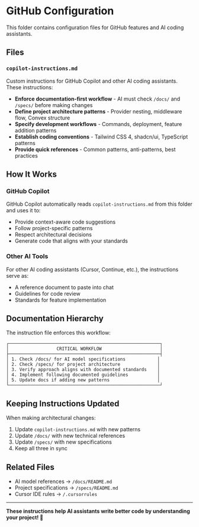 # GitHub Configuration

This folder contains configuration files for GitHub features and AI coding assistants.

## Files

### `copilot-instructions.md`

Custom instructions for GitHub Copilot and other AI coding assistants. These instructions:

- **Enforce documentation-first workflow** - AI must check `/docs/` and `/specs/` before making changes
- **Define project architecture patterns** - Provider nesting, middleware flow, Convex structure
- **Specify development workflows** - Commands, deployment, feature addition patterns
- **Establish coding conventions** - Tailwind CSS 4, shadcn/ui, TypeScript patterns
- **Provide quick references** - Common patterns, anti-patterns, best practices

## How It Works

### GitHub Copilot

GitHub Copilot automatically reads `copilot-instructions.md` from this folder and uses it to:

- Provide context-aware code suggestions
- Follow project-specific patterns
- Respect architectural decisions
- Generate code that aligns with your standards

### Other AI Tools

For other AI coding assistants (Cursor, Continue, etc.), the instructions serve as:

- A reference document to paste into chat
- Guidelines for code review
- Standards for feature implementation

## Documentation Hierarchy

The instruction file enforces this workflow:

```text
┌─────────────────────────────────────────────────────────┐
│                  CRITICAL WORKFLOW                      │
├─────────────────────────────────────────────────────────┤
│ 1. Check /docs/ for AI model specifications            │
│ 2. Check /specs/ for project architecture              │
│ 3. Verify approach aligns with documented standards    │
│ 4. Implement following documented guidelines           │
│ 5. Update docs if adding new patterns                  │
└─────────────────────────────────────────────────────────┘
```

## Keeping Instructions Updated

When making architectural changes:

1. Update `copilot-instructions.md` with new patterns
2. Update `/docs/` with new technical references
3. Update `/specs/` with new specifications
4. Keep all three in sync

## Related Files

- AI model references → `/docs/README.md`
- Project specifications → `/specs/README.md`
- Cursor IDE rules → `/.cursorrules`

---

**These instructions help AI assistants write better code by understanding your project! 🤖**
